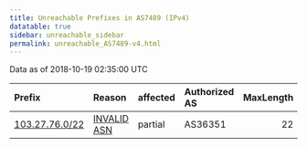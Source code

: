 ```yaml
---
title: Unreachable Prefixes in AS7489 (IPv4)
datatable: true
sidebar: unreachable_sidebar
permalink: unreachable_AS7489-v4.html
---
```


Data as of 2018-10-19 02:35:00 UTC


<div class="datatable-begin"></div>

| Prefix                                                 | Reason                                                                                               | affected   | Authorized AS   |   MaxLength | Anchor                                       |   unreachable /24s |
|:-------------------------------------------------------|:-----------------------------------------------------------------------------------------------------|:-----------|:----------------|------------:|:---------------------------------------------|-------------------:|
| [103.27.76.0/22](https://stat.ripe.net/103.27.76.0/22) | [INVALID ASN](https://rpki-validator.ripe.net/announcement-preview?asn=AS7489&prefix=103.27.76.0/22) | partial    | AS36351         |          22 | [APNIC](unreachable_APNIC_RPKI_Root-v4.html) |                  4 |

<div class="datatable-end"></div>